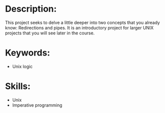 <p>
  <img src:"https://i.pinimg.com/originals/d9/2b/df/d92bdf5b5c18d5214b17f86fa503b272.gif"/>
</p>

# Description:
<p>
  This project seeks to delve a little deeper into two concepts that you already know: Redirections and pipes. It is an introductory project for larger UNIX projects that you will see later in the course.
</p>

# Keywords:
<ul>
  <li>Unix logic</li>
</ul>

# Skills:
<ul>
  <li>Unix</li>
  <li>Imperative programming</li>
</ul>
